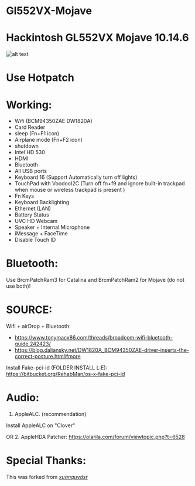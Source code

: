 # Gl552VX-Mojave
# Hackintosh GL552VX Mojave 10.14.6

![alt text](https://i.imgur.com/FCw09ke.png)

# Use Hotpatch
# Working:
- Wifi (BCM94350ZAE DW1820A)
- Card Reader
- sleep (Fn+F1 icon)
- Airplane mode (Fn+F2 icon)
- shutdown
- Intel HD 530
- HDMI
- Bluetooth 
- All USB ports
- Keyboard 16 (Support Automatically turn off lights)
- TouchPad with VoodooI2C (Turn off fn+f9 and ignore built-in trackpad when mouse or wireless trackpad is present )
- Fn Keys
- Keyboard Backlighting
- Ethernet (LAN)
- Battery Status
- UVC HD Webcam
- Speaker + Internal Microphone
- iMessage + FaceTime
- Disable Touch ID

# Bluetooth:
Use BrcmPatchRam3 for Catalina and BrcmPatchRam2 for Mojave (do not use both)!

# SOURCE:

Wifi + airDrop + Bluetooth:
* https://www.tonymacx86.com/threads/broadcom-wifi-bluetooth-guide.242423/
* https://blog.daliansky.net/DW1820A_BCM94350ZAE-driver-inserts-the-correct-posture.html#more

Install Fake-pci-id (FOLDER INSTALL L:E):
https://bitbucket.org/RehabMan/os-x-fake-pci-id

# Audio:

1. AppleALC. (recommendation)

Install AppleALC on "Clover"

OR
2. AppleHDA Patcher:
https://olarila.com/forum/viewtopic.php?t=6528


# Special Thanks: 
This was forked from
[*xuanquydsr*](https://github.com/xuanquydsr/Gl552VX-Mojave) 
